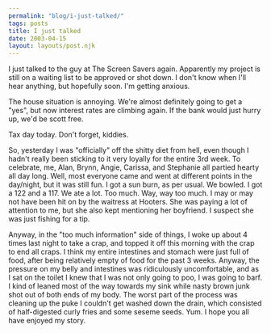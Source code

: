 ```yaml
---
permalink: "blog/i-just-talked/"
tags: posts
title: I just talked
date: 2003-04-15
layout: layouts/post.njk
---
```


I just talked to the guy at The Screen Savers again. Apparently my project is still on a waiting list to be approved or shot down. I don't know when I'll hear anything, but hopefully soon. I'm getting anxious.

The house situation is annoying. We're almost definitely going to get a "yes", but now interest rates are climbing again. If the bank would just hurry up, we'd be scott free.

Tax day today. Don't forget, kiddies.

So, yesterday I was "officially" off the shitty diet from hell, even though I hadn't really been sticking to it very loyally for the entire 3rd week. To celebrate, me, Alan, Brynn, Angie, Carissa, and Stephanie all partied hearty all day long. Well, most everyone came and went at different points in the day/night, but it was still fun. I got a sun burn, as per usual. We bowled. I got a 122 and a 117. We ate a lot. Too much. Way, way too much. I may or may not have been hit on by the waitress at Hooters. She was paying a lot of attention to me, but she also kept mentioning her boyfriend. I suspect she was just fishing for a tip.

Anyway, in the "too much information" side of things, I woke up about 4 times last night to take a crap, and topped it off this morning with the crap to end all craps. I think my entire intestines and stomach were just full of food, after being relatively empty of food for the past 3 weeks. Anyway, the pressure on my belly and intestines was ridiculously uncomfortable, and as I sat on the toilet I knew that I was not only going to poo, I was going to barf. I kind of leaned most of the way towards my sink while nasty brown junk shot out of both ends of my body. The worst part of the process was cleaning up the puke I couldn't get washed down the drain, which consisted of half-digested curly fries and some seseme seeds. Yum. I hope you all have enjoyed my story.